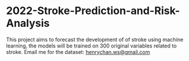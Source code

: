 # 2022-Stroke-Prediction-and-Risk-Analysis
This project aims to forecast the development of of stroke using machine learning, the models will be trained on 300 original variables related to stroke. 
Email me for the dataset: henrychan.ws@gmail.com
